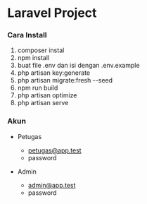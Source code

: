 # Laravel Project

### Cara Install

1. composer instal
2. npm install
3. buat file .env dan isi dengan .env.example
4. php artisan key:generate
5. php artisan migrate:fresh --seed
6. npm run build
7. php artisan optimize
8. php artisan serve


### Akun

* Petugas 
    * petugas@app.test
    * password

* Admin
    * admin@app.test
    * password
